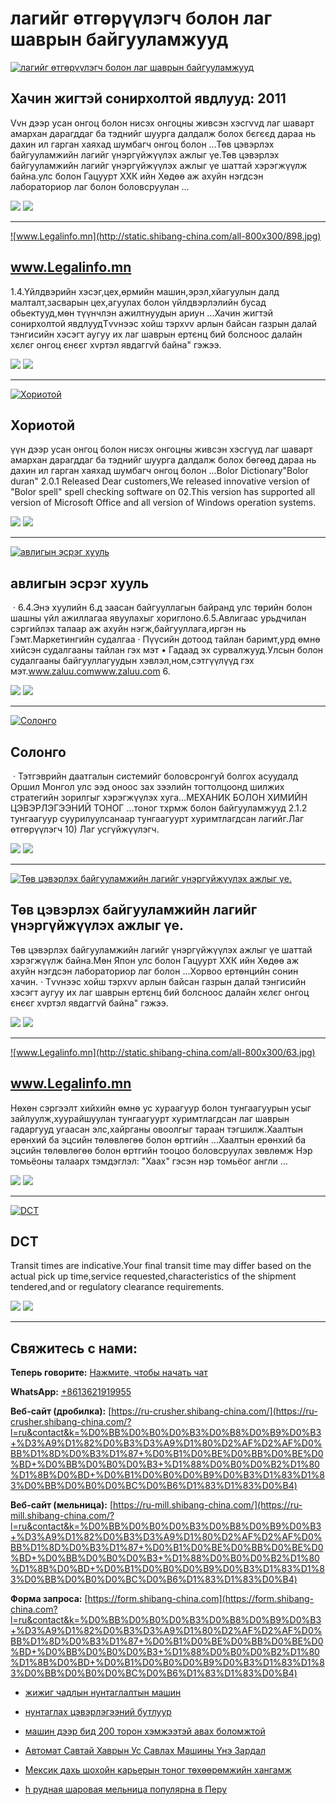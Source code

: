 # лагийг өтгөрүүлэгч болон лаг шаврын байгууламжууд

<a href="https://swt.shibang-china.com/?l=ru&img&k=%D0%BB%D0%B0%D0%B3%D0%B8%D0%B9%D0%B3+%D3%A9%D1%82%D0%B3%D3%A9%D1%80%D2%AF%D2%AF%D0%BB%D1%8D%D0%B3%D1%87+%D0%B1%D0%BE%D0%BB%D0%BE%D0%BD+%D0%BB%D0%B0%D0%B3+%D1%88%D0%B0%D0%B2%D1%80%D1%8B%D0%BD+%D0%B1%D0%B0%D0%B9%D0%B3%D1%83%D1%83%D0%BB%D0%B0%D0%BC%D0%B6%D1%83%D1%83%D0%B4" target="_blank">![лагийг өтгөрүүлэгч болон лаг шаврын байгууламжууд](http://static.shibang-china.com/all-800x300/1484.jpg)</a>

## Хачин жигтэй сонирхолтой явдлууд: 2011
Vvн дээр усан онгоц болон нисэх онгоцны живсэн хэсгvvд лаг шаварт амархан дарагддаг ба тэднийг шуурга далдалж болох бєгєєд дараа нь дахин ил гарган хаяхад шумбагч онгоц болон …Төв цэвэрлэх байгууламжийн лагийг үнэргүйжүүлэх ажлыг үе.Төв цэвэрлэх байгууламжийн лагийг үнэргүйжүүлэх ажлыг үе шаттай хэрэгжүүлж байна.улс болон Гацуурт ХХК ийн Хөдөө аж ахуйн нэгдсэн лабораториор лаг болон боловсруулан …


<a href="https://whatsapp.shibangsoft.com/WhatsApp.php" target="_blank" title="WhatsApp">![](http://static.shibang-china.com/icon/whatsapp.png)</a> <a href="https://swt.shibang-china.com/?l=ru&icon&k=%D0%BB%D0%B0%D0%B3%D0%B8%D0%B9%D0%B3+%D3%A9%D1%82%D0%B3%D3%A9%D1%80%D2%AF%D2%AF%D0%BB%D1%8D%D0%B3%D1%87+%D0%B1%D0%BE%D0%BB%D0%BE%D0%BD+%D0%BB%D0%B0%D0%B3+%D1%88%D0%B0%D0%B2%D1%80%D1%8B%D0%BD+%D0%B1%D0%B0%D0%B9%D0%B3%D1%83%D1%83%D0%BB%D0%B0%D0%BC%D0%B6%D1%83%D1%83%D0%B4" target="_blank">![](http://static.shibang-china.com/icon/chat-ru.png)</a>

---

<a href="https://swt.shibang-china.com/?l=ru&img&k=%D0%BB%D0%B0%D0%B3%D0%B8%D0%B9%D0%B3+%D3%A9%D1%82%D0%B3%D3%A9%D1%80%D2%AF%D2%AF%D0%BB%D1%8D%D0%B3%D1%87+%D0%B1%D0%BE%D0%BB%D0%BE%D0%BD+%D0%BB%D0%B0%D0%B3+%D1%88%D0%B0%D0%B2%D1%80%D1%8B%D0%BD+%D0%B1%D0%B0%D0%B9%D0%B3%D1%83%D1%83%D0%BB%D0%B0%D0%BC%D0%B6%D1%83%D1%83%D0%B4" target="_blank">![www.Legalinfo.mn](http://static.shibang-china.com/all-800x300/898.jpg)</a>

## www.Legalinfo.mn
1.4.Үйлдвэрийн хэсэг,цех,өрмийн машин,эрэл,хйагуулын далд малталт,засварын цех,агуулах болон үйлдвэрлэлийн бусад обьектууд,мөн түүнчлэн ажилтнуудын ариун …Хачин жигтэй сонирхолтой явдлуудТvvнээс хойш тэрхvv арлын байсан газрын далай тэнгисийн хэсэгт аугуу их лаг шаврын ертєнц бий болсноос далайн хєлєг онгоц єнєєг хvртэл явдаггvй байна&quot; гэжээ.


<a href="https://whatsapp.shibangsoft.com/WhatsApp.php" target="_blank" title="WhatsApp">![](http://static.shibang-china.com/icon/whatsapp.png)</a> <a href="https://swt.shibang-china.com/?l=ru&icon&k=%D0%BB%D0%B0%D0%B3%D0%B8%D0%B9%D0%B3+%D3%A9%D1%82%D0%B3%D3%A9%D1%80%D2%AF%D2%AF%D0%BB%D1%8D%D0%B3%D1%87+%D0%B1%D0%BE%D0%BB%D0%BE%D0%BD+%D0%BB%D0%B0%D0%B3+%D1%88%D0%B0%D0%B2%D1%80%D1%8B%D0%BD+%D0%B1%D0%B0%D0%B9%D0%B3%D1%83%D1%83%D0%BB%D0%B0%D0%BC%D0%B6%D1%83%D1%83%D0%B4" target="_blank">![](http://static.shibang-china.com/icon/chat-ru.png)</a>

---

<a href="https://swt.shibang-china.com/?l=ru&img&k=%D0%BB%D0%B0%D0%B3%D0%B8%D0%B9%D0%B3+%D3%A9%D1%82%D0%B3%D3%A9%D1%80%D2%AF%D2%AF%D0%BB%D1%8D%D0%B3%D1%87+%D0%B1%D0%BE%D0%BB%D0%BE%D0%BD+%D0%BB%D0%B0%D0%B3+%D1%88%D0%B0%D0%B2%D1%80%D1%8B%D0%BD+%D0%B1%D0%B0%D0%B9%D0%B3%D1%83%D1%83%D0%BB%D0%B0%D0%BC%D0%B6%D1%83%D1%83%D0%B4" target="_blank">![Хориотой](http://static.shibang-china.com/all-800x300/739.jpg)</a>

## Хориотой
үүн дээр усан онгоц болон нисэх онгоцны живсэн хэсгүүд лаг шаварт амархан дарагддаг ба тэднийг шуурга далдалж болох бөгөөд дараа нь дахин ил гарган хаяхад шумбагч онгоц болон …Bolor Dictionary&quot;Bolor duran&quot; 2.0.1 Released Dear customers,We released innovative version of &quot;Bolor spell&quot; spell checking software on 02.This version has supported all version of Microsoft Office and all version of Windows operation systems.


<a href="https://whatsapp.shibangsoft.com/WhatsApp.php" target="_blank" title="WhatsApp">![](http://static.shibang-china.com/icon/whatsapp.png)</a> <a href="https://swt.shibang-china.com/?l=ru&icon&k=%D0%BB%D0%B0%D0%B3%D0%B8%D0%B9%D0%B3+%D3%A9%D1%82%D0%B3%D3%A9%D1%80%D2%AF%D2%AF%D0%BB%D1%8D%D0%B3%D1%87+%D0%B1%D0%BE%D0%BB%D0%BE%D0%BD+%D0%BB%D0%B0%D0%B3+%D1%88%D0%B0%D0%B2%D1%80%D1%8B%D0%BD+%D0%B1%D0%B0%D0%B9%D0%B3%D1%83%D1%83%D0%BB%D0%B0%D0%BC%D0%B6%D1%83%D1%83%D0%B4" target="_blank">![](http://static.shibang-china.com/icon/chat-ru.png)</a>

---

<a href="https://swt.shibang-china.com/?l=ru&img&k=%D0%BB%D0%B0%D0%B3%D0%B8%D0%B9%D0%B3+%D3%A9%D1%82%D0%B3%D3%A9%D1%80%D2%AF%D2%AF%D0%BB%D1%8D%D0%B3%D1%87+%D0%B1%D0%BE%D0%BB%D0%BE%D0%BD+%D0%BB%D0%B0%D0%B3+%D1%88%D0%B0%D0%B2%D1%80%D1%8B%D0%BD+%D0%B1%D0%B0%D0%B9%D0%B3%D1%83%D1%83%D0%BB%D0%B0%D0%BC%D0%B6%D1%83%D1%83%D0%B4" target="_blank">![авлигын эсрэг хууль](http://static.shibang-china.com/all-800x300/280.jpg)</a>

## авлигын эсрэг хууль
&nbsp;&#0183;&#32;6.4.Энэ хуулийн 6.д заасан байгууллагын байранд улс төрийн болон шашны үйл ажиллагаа явуулахыг хориглоно.6.5.Авлигаас урьдчилан сэргийлэх талаар аж ахуйн нэгж,байгууллага,иргэн нь Гэмт.Маркетингийн судалгаа&nbsp;&#0183;&#32;Пүүсийн дотоод тайлан баримт,урд өмнө хийсэн судалгааны тайлан гэх мэт • Гадаад эх сурвалжууд.Улсын болон судалгааны байгууллагуудын хэвлэл,ном,сэтгүүлүүд гэх мэт.www.zaluu.comwww.zaluu.com 6.


<a href="https://whatsapp.shibangsoft.com/WhatsApp.php" target="_blank" title="WhatsApp">![](http://static.shibang-china.com/icon/whatsapp.png)</a> <a href="https://swt.shibang-china.com/?l=ru&icon&k=%D0%BB%D0%B0%D0%B3%D0%B8%D0%B9%D0%B3+%D3%A9%D1%82%D0%B3%D3%A9%D1%80%D2%AF%D2%AF%D0%BB%D1%8D%D0%B3%D1%87+%D0%B1%D0%BE%D0%BB%D0%BE%D0%BD+%D0%BB%D0%B0%D0%B3+%D1%88%D0%B0%D0%B2%D1%80%D1%8B%D0%BD+%D0%B1%D0%B0%D0%B9%D0%B3%D1%83%D1%83%D0%BB%D0%B0%D0%BC%D0%B6%D1%83%D1%83%D0%B4" target="_blank">![](http://static.shibang-china.com/icon/chat-ru.png)</a>

---

<a href="https://swt.shibang-china.com/?l=ru&img&k=%D0%BB%D0%B0%D0%B3%D0%B8%D0%B9%D0%B3+%D3%A9%D1%82%D0%B3%D3%A9%D1%80%D2%AF%D2%AF%D0%BB%D1%8D%D0%B3%D1%87+%D0%B1%D0%BE%D0%BB%D0%BE%D0%BD+%D0%BB%D0%B0%D0%B3+%D1%88%D0%B0%D0%B2%D1%80%D1%8B%D0%BD+%D0%B1%D0%B0%D0%B9%D0%B3%D1%83%D1%83%D0%BB%D0%B0%D0%BC%D0%B6%D1%83%D1%83%D0%B4" target="_blank">![Солонго](http://static.shibang-china.com/all-800x300/430.jpg)</a>

## Солонго
&nbsp;&#0183;&#32;Тэтгэврийн даатгалын системийг боловсронгуй болгох асуудалд Оршил Монгол улс ээд оноос зах зээлийн тогтолцоонд шилжих стратегийн зорилгыг хэрэгжүүлэх хуга…МЕХАНИК БОЛОН ХИМИЙН ЦЭВЭРЛЭГЭЭНИЙ ТОНОГ …тоног тхрмж болон байгууламжууд 2.1.2 тунгаагуур суурилуулсанаар тунгаагуурт хуримтлагдсан лагийг.Лаг өтгөрүүлэгч 10) Лаг усгүйжүүлэгч.


<a href="https://whatsapp.shibangsoft.com/WhatsApp.php" target="_blank" title="WhatsApp">![](http://static.shibang-china.com/icon/whatsapp.png)</a> <a href="https://swt.shibang-china.com/?l=ru&icon&k=%D0%BB%D0%B0%D0%B3%D0%B8%D0%B9%D0%B3+%D3%A9%D1%82%D0%B3%D3%A9%D1%80%D2%AF%D2%AF%D0%BB%D1%8D%D0%B3%D1%87+%D0%B1%D0%BE%D0%BB%D0%BE%D0%BD+%D0%BB%D0%B0%D0%B3+%D1%88%D0%B0%D0%B2%D1%80%D1%8B%D0%BD+%D0%B1%D0%B0%D0%B9%D0%B3%D1%83%D1%83%D0%BB%D0%B0%D0%BC%D0%B6%D1%83%D1%83%D0%B4" target="_blank">![](http://static.shibang-china.com/icon/chat-ru.png)</a>

---

<a href="https://swt.shibang-china.com/?l=ru&img&k=%D0%BB%D0%B0%D0%B3%D0%B8%D0%B9%D0%B3+%D3%A9%D1%82%D0%B3%D3%A9%D1%80%D2%AF%D2%AF%D0%BB%D1%8D%D0%B3%D1%87+%D0%B1%D0%BE%D0%BB%D0%BE%D0%BD+%D0%BB%D0%B0%D0%B3+%D1%88%D0%B0%D0%B2%D1%80%D1%8B%D0%BD+%D0%B1%D0%B0%D0%B9%D0%B3%D1%83%D1%83%D0%BB%D0%B0%D0%BC%D0%B6%D1%83%D1%83%D0%B4" target="_blank">![Төв цэвэрлэх байгууламжийн лагийг үнэргүйжүүлэх ажлыг үе.](http://static.shibang-china.com/all-800x300/208.jpg)</a>

## Төв цэвэрлэх байгууламжийн лагийг үнэргүйжүүлэх ажлыг үе.
Төв цэвэрлэх байгууламжийн лагийг үнэргүйжүүлэх ажлыг үе шаттай хэрэгжүүлж байна.Мөн Япон улс болон Гацуурт ХХК ийн Хөдөө аж ахуйн нэгдсэн лабораториор лаг болон …Хорвоо ертөнцийн сонин хачин.&nbsp;&#0183;&#32;Тvvнээс хойш тэрхvv арлын байсан газрын далай тэнгисийн хэсэгт аугуу их лаг шаврын ертєнц бий болсноос далайн хєлєг онгоц єнєєг хvртэл явдаггvй байна&quot; гэжээ.


<a href="https://whatsapp.shibangsoft.com/WhatsApp.php" target="_blank" title="WhatsApp">![](http://static.shibang-china.com/icon/whatsapp.png)</a> <a href="https://swt.shibang-china.com/?l=ru&icon&k=%D0%BB%D0%B0%D0%B3%D0%B8%D0%B9%D0%B3+%D3%A9%D1%82%D0%B3%D3%A9%D1%80%D2%AF%D2%AF%D0%BB%D1%8D%D0%B3%D1%87+%D0%B1%D0%BE%D0%BB%D0%BE%D0%BD+%D0%BB%D0%B0%D0%B3+%D1%88%D0%B0%D0%B2%D1%80%D1%8B%D0%BD+%D0%B1%D0%B0%D0%B9%D0%B3%D1%83%D1%83%D0%BB%D0%B0%D0%BC%D0%B6%D1%83%D1%83%D0%B4" target="_blank">![](http://static.shibang-china.com/icon/chat-ru.png)</a>

---

<a href="https://swt.shibang-china.com/?l=ru&img&k=%D0%BB%D0%B0%D0%B3%D0%B8%D0%B9%D0%B3+%D3%A9%D1%82%D0%B3%D3%A9%D1%80%D2%AF%D2%AF%D0%BB%D1%8D%D0%B3%D1%87+%D0%B1%D0%BE%D0%BB%D0%BE%D0%BD+%D0%BB%D0%B0%D0%B3+%D1%88%D0%B0%D0%B2%D1%80%D1%8B%D0%BD+%D0%B1%D0%B0%D0%B9%D0%B3%D1%83%D1%83%D0%BB%D0%B0%D0%BC%D0%B6%D1%83%D1%83%D0%B4" target="_blank">![www.Legalinfo.mn](http://static.shibang-china.com/all-800x300/63.jpg)</a>

## www.Legalinfo.mn
Нөхөн сэргээлт хийхийн өмнө ус хураагуур болон тунгаагуурын усыг зайлуулж,хуурайшуулан тунгаагуурт хуримтлагдсан лаг шаврын гадаргууд угаасан элс,хайрганы овоолгыг тараан тэгшилж.Хаалтын ерөнхий ба эцсийн төлөвлөгөө болон өртгийн …Хаалтын ерөнхий ба эцсийн төлөвлөгөө болон өртгийн тооцоо боловсруулах зөвлөмж Нэр томьёоны талаарх тэмдэглэл: &quot;Хаах&quot; гэсэн нэр томьёог англи …


<a href="https://whatsapp.shibangsoft.com/WhatsApp.php" target="_blank" title="WhatsApp">![](http://static.shibang-china.com/icon/whatsapp.png)</a> <a href="https://swt.shibang-china.com/?l=ru&icon&k=%D0%BB%D0%B0%D0%B3%D0%B8%D0%B9%D0%B3+%D3%A9%D1%82%D0%B3%D3%A9%D1%80%D2%AF%D2%AF%D0%BB%D1%8D%D0%B3%D1%87+%D0%B1%D0%BE%D0%BB%D0%BE%D0%BD+%D0%BB%D0%B0%D0%B3+%D1%88%D0%B0%D0%B2%D1%80%D1%8B%D0%BD+%D0%B1%D0%B0%D0%B9%D0%B3%D1%83%D1%83%D0%BB%D0%B0%D0%BC%D0%B6%D1%83%D1%83%D0%B4" target="_blank">![](http://static.shibang-china.com/icon/chat-ru.png)</a>

---

<a href="https://swt.shibang-china.com/?l=ru&img&k=%D0%BB%D0%B0%D0%B3%D0%B8%D0%B9%D0%B3+%D3%A9%D1%82%D0%B3%D3%A9%D1%80%D2%AF%D2%AF%D0%BB%D1%8D%D0%B3%D1%87+%D0%B1%D0%BE%D0%BB%D0%BE%D0%BD+%D0%BB%D0%B0%D0%B3+%D1%88%D0%B0%D0%B2%D1%80%D1%8B%D0%BD+%D0%B1%D0%B0%D0%B9%D0%B3%D1%83%D1%83%D0%BB%D0%B0%D0%BC%D0%B6%D1%83%D1%83%D0%B4" target="_blank">![DCT](http://static.shibang-china.com/all-800x300/907.jpg)</a>

## DCT
Transit times are indicative.Your final transit time may differ based on the actual pick up time,service requested,characteristics of the shipment tendered,and or regulatory clearance requirements.

<a href="https://whatsapp.shibangsoft.com/WhatsApp.php" target="_blank" title="WhatsApp">![](http://static.shibang-china.com/icon/whatsapp.png)</a> <a href="https://swt.shibang-china.com/?l=ru&icon&k=%D0%BB%D0%B0%D0%B3%D0%B8%D0%B9%D0%B3+%D3%A9%D1%82%D0%B3%D3%A9%D1%80%D2%AF%D2%AF%D0%BB%D1%8D%D0%B3%D1%87+%D0%B1%D0%BE%D0%BB%D0%BE%D0%BD+%D0%BB%D0%B0%D0%B3+%D1%88%D0%B0%D0%B2%D1%80%D1%8B%D0%BD+%D0%B1%D0%B0%D0%B9%D0%B3%D1%83%D1%83%D0%BB%D0%B0%D0%BC%D0%B6%D1%83%D1%83%D0%B4" target="_blank">![](http://static.shibang-china.com/icon/chat-ru.png)</a>

---
## Свяжитесь с нами:

**Теперь говорите:** [Нажмите, чтобы начать чат](https://swt.shibang-china.com?l=ru&contact&k=%D0%BB%D0%B0%D0%B3%D0%B8%D0%B9%D0%B3+%D3%A9%D1%82%D0%B3%D3%A9%D1%80%D2%AF%D2%AF%D0%BB%D1%8D%D0%B3%D1%87+%D0%B1%D0%BE%D0%BB%D0%BE%D0%BD+%D0%BB%D0%B0%D0%B3+%D1%88%D0%B0%D0%B2%D1%80%D1%8B%D0%BD+%D0%B1%D0%B0%D0%B9%D0%B3%D1%83%D1%83%D0%BB%D0%B0%D0%BC%D0%B6%D1%83%D1%83%D0%B4)

**WhatsApp:**  [+8613621919955](https://whatsapp.shibangsoft.com/WhatsApp.php)

**Веб-сайт (дробилка):** [https://ru-crusher.shibang-china.com/](https://ru-crusher.shibang-china.com/?l=ru&contact&k=%D0%BB%D0%B0%D0%B3%D0%B8%D0%B9%D0%B3+%D3%A9%D1%82%D0%B3%D3%A9%D1%80%D2%AF%D2%AF%D0%BB%D1%8D%D0%B3%D1%87+%D0%B1%D0%BE%D0%BB%D0%BE%D0%BD+%D0%BB%D0%B0%D0%B3+%D1%88%D0%B0%D0%B2%D1%80%D1%8B%D0%BD+%D0%B1%D0%B0%D0%B9%D0%B3%D1%83%D1%83%D0%BB%D0%B0%D0%BC%D0%B6%D1%83%D1%83%D0%B4)

**Веб-сайт (мельница):** [https://ru-mill.shibang-china.com/](https://ru-mill.shibang-china.com/?l=ru&contact&k=%D0%BB%D0%B0%D0%B3%D0%B8%D0%B9%D0%B3+%D3%A9%D1%82%D0%B3%D3%A9%D1%80%D2%AF%D2%AF%D0%BB%D1%8D%D0%B3%D1%87+%D0%B1%D0%BE%D0%BB%D0%BE%D0%BD+%D0%BB%D0%B0%D0%B3+%D1%88%D0%B0%D0%B2%D1%80%D1%8B%D0%BD+%D0%B1%D0%B0%D0%B9%D0%B3%D1%83%D1%83%D0%BB%D0%B0%D0%BC%D0%B6%D1%83%D1%83%D0%B4)

**Форма запроса:** [https://form.shibang-china.com](https://form.shibang-china.com?l=ru&contact&k=%D0%BB%D0%B0%D0%B3%D0%B8%D0%B9%D0%B3+%D3%A9%D1%82%D0%B3%D3%A9%D1%80%D2%AF%D2%AF%D0%BB%D1%8D%D0%B3%D1%87+%D0%B1%D0%BE%D0%BB%D0%BE%D0%BD+%D0%BB%D0%B0%D0%B3+%D1%88%D0%B0%D0%B2%D1%80%D1%8B%D0%BD+%D0%B1%D0%B0%D0%B9%D0%B3%D1%83%D1%83%D0%BB%D0%B0%D0%BC%D0%B6%D1%83%D1%83%D0%B4)

* [жижиг чадлын нунтаглалтын машин](../127/%D0%B6%D0%B8%D0%B6%D0%B8%D0%B3%20%D1%87%D0%B0%D0%B4%D0%BB%D1%8B%D0%BD%20%D0%BD%D1%83%D0%BD%D1%82%D0%B0%D0%B3%D0%BB%D0%B0%D0%BB%D1%82%D1%8B%D0%BD%20%D0%BC%D0%B0%D1%88%D0%B8%D0%BD.md)

* [нунтаглах цэвэрлэгээний бутлуур](../128/%D0%BD%D1%83%D0%BD%D1%82%D0%B0%D0%B3%D0%BB%D0%B0%D1%85%20%D1%86%D1%8D%D0%B2%D1%8D%D1%80%D0%BB%D1%8D%D0%B3%D1%8D%D1%8D%D0%BD%D0%B8%D0%B9%20%D0%B1%D1%83%D1%82%D0%BB%D1%83%D1%83%D1%80.md)

* [машин дээр бид 200 торон хэмжээтэй авах боломжтой](../129/%D0%BC%D0%B0%D1%88%D0%B8%D0%BD%20%D0%B4%D1%8D%D1%8D%D1%80%20%D0%B1%D0%B8%D0%B4%20200%20%D1%82%D0%BE%D1%80%D0%BE%D0%BD%20%D1%85%D1%8D%D0%BC%D0%B6%D1%8D%D1%8D%D1%82%D1%8D%D0%B9%20%D0%B0%D0%B2%D0%B0%D1%85%20%D0%B1%D0%BE%D0%BB%D0%BE%D0%BC%D0%B6%D1%82%D0%BE%D0%B9.md)

* [Автомат Савтай Хаврын Ус Савлах Машины Үнэ Зардал](../129/%D0%90%D0%B2%D1%82%D0%BE%D0%BC%D0%B0%D1%82%20%D0%A1%D0%B0%D0%B2%D1%82%D0%B0%D0%B9%20%D0%A5%D0%B0%D0%B2%D1%80%D1%8B%D0%BD%20%D0%A3%D1%81%20%D0%A1%D0%B0%D0%B2%D0%BB%D0%B0%D1%85%20%D0%9C%D0%B0%D1%88%D0%B8%D0%BD%D1%8B%20%D2%AE%D0%BD%D1%8D%20%D0%97%D0%B0%D1%80%D0%B4%D0%B0%D0%BB.md)

* [Мексик дахь шохойн карьерын тоног төхөөрөмжийн хангамж](../127/%D0%9C%D0%B5%D0%BA%D1%81%D0%B8%D0%BA%20%D0%B4%D0%B0%D1%85%D1%8C%20%D1%88%D0%BE%D1%85%D0%BE%D0%B9%D0%BD%20%D0%BA%D0%B0%D1%80%D1%8C%D0%B5%D1%80%D1%8B%D0%BD%20%D1%82%D0%BE%D0%BD%D0%BE%D0%B3%20%D1%82%D3%A9%D1%85%D3%A9%D3%A9%D1%80%D3%A9%D0%BC%D0%B6%D0%B8%D0%B9%D0%BD%20%D1%85%D0%B0%D0%BD%D0%B3%D0%B0%D0%BC%D0%B6.md)

* [h рудная шаровая мельница популярна в Перу](../126/h%20%D1%80%D1%83%D0%B4%D0%BD%D0%B0%D1%8F%20%D1%88%D0%B0%D1%80%D0%BE%D0%B2%D0%B0%D1%8F%20%D0%BC%D0%B5%D0%BB%D1%8C%D0%BD%D0%B8%D1%86%D0%B0%20%D0%BF%D0%BE%D0%BF%D1%83%D0%BB%D1%8F%D1%80%D0%BD%D0%B0%20%D0%B2%20%D0%9F%D0%B5%D1%80%D1%83.md)